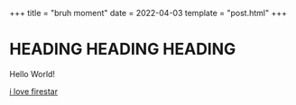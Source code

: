 +++
title = "bruh moment"
date = 2022-04-03
template = "post.html"
+++

# HEADING HEADING HEADING

Hello World!

[i love firestar](/images/jokercat.jpg)